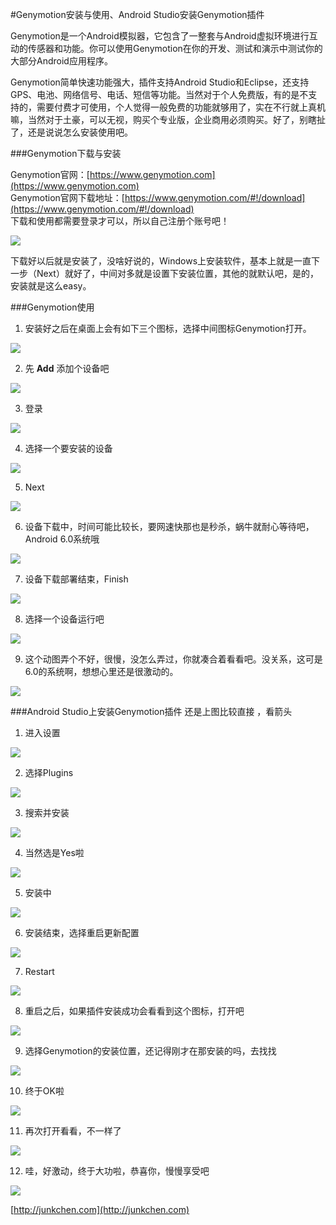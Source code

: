#Genymotion安装与使用、Android Studio安装Genymotion插件

Genymotion是一个Android模拟器，它包含了一整套与Android虚拟环境进行互动的传感器和功能。你可以使用Genymotion在你的开发、测试和演示中测试你的大部分Android应用程序。  

Genymotion简单快速功能强大，插件支持Android Studio和Eclipse，还支持GPS、电池、网络信号、电话、短信等功能。当然对于个人免费版，有的是不支持的，需要付费才可使用，个人觉得一般免费的功能就够用了，实在不行就上真机嘛，当然对于土豪，可以无视，购买个专业版，企业商用必须购买。好了，别瞎扯了，还是说说怎么安装使用吧。

###Genymotion下载与安装

Genymotion官网：[https://www.genymotion.com](https://www.genymotion.com)  
Genymotion官网下载地址：[https://www.genymotion.com/#!/download](https://www.genymotion.com/#!/download)  
下载和使用都需要登录才可以，所以自己注册个账号吧！
  
![](https://raw.githubusercontent.com/junkchen/Documents/master/Image/GenymotionInstall/13.png)  

下载好以后就是安装了，没啥好说的，Windows上安装软件，基本上就是一直下一步（Next）就好了，中间对多就是设置下安装位置，其他的就默认吧，是的，安装就是这么easy。
  
###Genymotion使用

1. 安装好之后在桌面上会有如下三个图标，选择中间图标Genymotion打开。  

![](https://github.com/junkchen/Documents/raw/master/Image/GenymotionInstall/14.png)  

2. 先 **Add** 添加个设备吧  

![](https://github.com/junkchen/Documents/raw/master/Image/GenymotionInstall/15.png)  

3. 登录  

![](https://github.com/junkchen/Documents/raw/master/Image/GenymotionInstall/16.png)

4. 选择一个要安装的设备  

![](https://github.com/junkchen/Documents/raw/master/Image/GenymotionInstall/17.png)

5. Next  

![](https://github.com/junkchen/Documents/raw/master/Image/GenymotionInstall/18.png)

6. 设备下载中，时间可能比较长，要网速快那也是秒杀，蜗牛就耐心等待吧，Android 6.0系统哦

![](https://github.com/junkchen/Documents/raw/master/Image/GenymotionInstall/19.png)

7. 设备下载部署结束，Finish

![](https://github.com/junkchen/Documents/raw/master/Image/GenymotionInstall/20.png)

8. 选择一个设备运行吧  

![](https://github.com/junkchen/Documents/raw/master/Image/GenymotionInstall/21.png)

9. 这个动图弄个不好，很慢，没怎么弄过，你就凑合着看看吧。没关系，这可是6.0的系统啊，想想心里还是很激动的。

![](https://github.com/junkchen/Documents/raw/master/Image/GenymotionInstall/genymotion_use.gif) 
  
###Android Studio上安装Genymotion插件
还是上图比较直接 ，看箭头 

1. 进入设置

![](https://github.com/junkchen/Documents/raw/master/Image/GenymotionInstall/1.png) 

2. 选择Plugins

![](https://github.com/junkchen/Documents/raw/master/Image/GenymotionInstall/2.png)  

3. 搜索并安装

![](https://github.com/junkchen/Documents/raw/master/Image/GenymotionInstall/3.png)  

4. 当然选是Yes啦

![](https://github.com/junkchen/Documents/raw/master/Image/GenymotionInstall/4.png)

5. 安装中

![](https://github.com/junkchen/Documents/raw/master/Image/GenymotionInstall/5.png)

6. 安装结束，选择重启更新配置

![](https://github.com/junkchen/Documents/raw/master/Image/GenymotionInstall/6.png)

7. Restart

![](https://github.com/junkchen/Documents/raw/master/Image/GenymotionInstall/7.png)

8. 重启之后，如果插件安装成功会看看到这个图标，打开吧

![](https://github.com/junkchen/Documents/raw/master/Image/GenymotionInstall/8.png)

9. 选择Genymotion的安装位置，还记得刚才在那安装的吗，去找找

![](https://github.com/junkchen/Documents/raw/master/Image/GenymotionInstall/9.png)  

10. 终于OK啦

![](https://github.com/junkchen/Documents/raw/master/Image/GenymotionInstall/10.png)

11. 再次打开看看，不一样了

![](https://github.com/junkchen/Documents/raw/master/Image/GenymotionInstall/11.png)

12. 哇，好激动，终于大功啦，恭喜你，慢慢享受吧

![](https://github.com/junkchen/Documents/raw/master/Image/GenymotionInstall/12.png)  

[http://junkchen.com](http://junkchen.com)